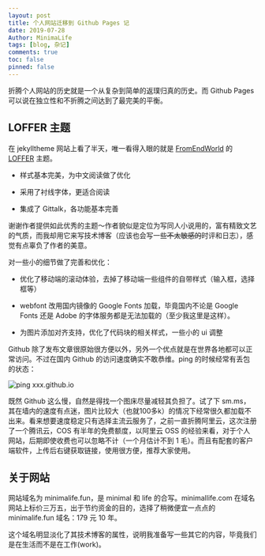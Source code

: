 ```yaml
---
layout: post
title: 个人网站迁移到 Github Pages 记
date: 2019-07-28
Author: MinimaLife
tags: [blog, 杂记]
comments: true
toc: false
pinned: false
---
```

折腾个人网站的历史就是一个从复杂到简单的返璞归真的历史。而 Github Pages 可以说在独立性和不折腾之间达到了最完美的平衡。

## LOFFER 主题

在 jekylltheme 网站上看了半天，唯一看得入眼的就是 [FromEndWorld](https://github.com/FromEndWorld) 的 [LOFFER](https://github.com/FromEndWorld/LOFFER) 主题。

* 样式基本完美，为中文阅读做了优化

* 采用了衬线字体，<!-- more -->更适合阅读

* 集成了 Gittalk，各功能基本完善

谢谢作者提供如此优秀的主题～作者貌似是定位为写同人小说用的，富有精致文艺的气质，而我却用它来写技术博客（应该也会写一些~~不太敏感的~~时评和日志），感觉有点辜负了作者的美意。

对一些小的细节做了完善和优化：

* 优化了移动端的滚动体验，去掉了移动端一些组件的自带样式（输入框，选择框等）

* webfont 改用国内镜像的 Google Fonts 加载，毕竟国内不论是 Google Fonts 还是 Adobe 的字体服务都是无法加载的（至少我这里是这样）。

* 为图片添加对齐支持，优化了代码块的相关样式，一些小的 ui 调整

Github 除了发布文章很原始很方便以外，另外一个优点就是在世界各地都可以正常访问。不过在国内 Github 的访问速度确实不敢恭维。ping 的时候经常有丢包的状态：

![ping xxx.github.io](https://minimalife-1259728342.cos.ap-shanghai.myqcloud.com/img/2019-07/2019-07-28%2022.31.05.png?center)

既然 Github 这么慢，自然是得找一个图床尽量减轻其负担了。试了下 sm.ms，其在墙内的速度有点迷，图片比较大（也就100多k）的情况下经常很久都加载不出来。看来想要速度稳定只有选择主流云服务了，之前一直折腾阿里云，这次注册了一个腾讯云，COS 有半年的免费额度，以阿里云 OSS 的经验来看，对于个人网站，后期即使收费也可以忽略不计（一个月估计不到 1 毛）。而且有配套的客户端软件，上传后右键获取链接，使用很方便，推荐大家使用。

## 关于网站

网站域名为 minimalife.fun，是 minimal 和 life 的合写。minimallife.com 在域名网站上标价三万五，出于节约资金的目的，选择了稍微便宜一点点的 minimalife.fun 域名：179 元 10 年。

这个域名明显淡化了其技术博客的属性，说明我准备写一些其它的内容，毕竟我们是在生活而不是在工作(work)。
